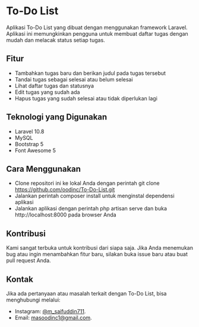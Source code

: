 # To-Do List
Aplikasi To-Do List yang dibuat dengan menggunakan framework Laravel. Aplikasi ini memungkinkan pengguna untuk membuat daftar tugas dengan mudah dan melacak status setiap tugas.

## Fitur
- Tambahkan tugas baru dan berikan judul pada tugas tersebut
- Tandai tugas sebagai selesai atau belum selesai
- Lihat daftar tugas dan statusnya
- Edit tugas yang sudah ada
- Hapus tugas yang sudah selesai atau tidak diperlukan lagi

## Teknologi yang Digunakan
- Laravel 10.8
- MySQL
- Bootstrap 5
- Font Awesome 5

## Cara Menggunakan
- Clone repositori ini ke lokal Anda dengan perintah git clone https://github.com/oodinc/To-Do-List.git
- Jalankan perintah composer install untuk menginstal dependensi aplikasi
- Jalankan aplikasi dengan perintah php artisan serve dan buka http://localhost:8000 pada browser Anda

## Kontribusi
Kami sangat terbuka untuk kontribusi dari siapa saja. Jika Anda menemukan bug atau ingin menambahkan fitur baru, silakan buka issue baru atau buat pull request Anda.

## Kontak
Jika ada pertanyaan atau masalah terkait dengan To-Do List, bisa menghubungi melalui:
- Instagram: [@m_saifuddin711](https://www.instagram.com/direct/t/340282366841710300949128165706432124526).
- Email: [masoodinc1@gmail.com](mailto:masoodinc1@gmail.com).
